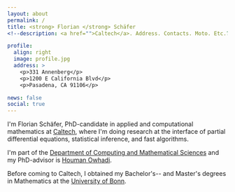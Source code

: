 ```yaml
---
layout: about
permalink: /
title: <strong> Florian </strong> Schäfer 
<!--description: <a href="">Caltech</a>. Address. Contacts. Moto. Etc.?-->

profile:
  align: right
  image: profile.jpg
  address: >
    <p>331 Annenberg</p>
    <p>1200 E California Blvd</p>
    <p>Pasadena, CA 91106</p>

news: false
social: true
---
```


I'm Florian Schäfer, PhD-candidate in applied and computational
mathematics at [Caltech](http://www.caltech.edu/), where I'm doing research
at the interface of partial differential equations, statistical inference,
and fast algorithms.

I'm part of the [Department of Computing and Mathematical Sciences](http://www.cms.caltech.edu/)
and my PhD-advisor is [Houman Owhadi](http://users.cms.caltech.edu/~owhadi/index.htm).

Before coming to Caltech, I obtained my Bachelor's-- and Master's degrees 
in Mathematics at the [University of Bonn](https://www.mathematics.uni-bonn.de/).

